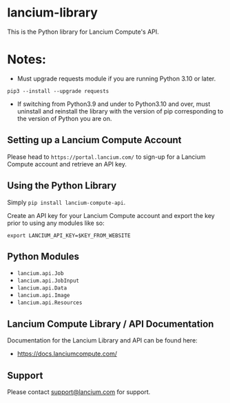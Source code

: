# lancium-library

This is the Python library for Lancium Compute's API. 

# Notes: 
* Must upgrade requests module if you are running Python 3.10 or later.

`pip3 --install --upgrade requests`

* If switching from Python3.9 and under to Python3.10 and over, must uninstall and reinstall the library with the version of pip corresponding to the version of Python you are on.

## Setting up a Lancium Compute Account

Please head to `https://portal.lancium.com/` to sign-up for a Lancium Compute account and retrieve an API key.

## Using the Python Library

Simply `pip install lancium-compute-api`.

Create an API key for your Lancium Compute account and export the key prior to using any modules like so:

`export LANCIUM_API_KEY=$KEY_FROM_WEBSITE`

## Python Modules

* `lancium.api.Job`
* `lancium.api.JobInput`
* `lancium.api.Data`
* `lancium.api.Image`
* `lancium.api.Resources`

## Lancium Compute Library / API Documentation
Documentation for the Lancium Library and API can be found here:

* https://docs.lanciumcompute.com/


## Support

Please contact support@lancium.com for support.

